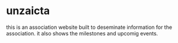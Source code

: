 # unzaicta
this is an association website built to deseminate information for the association. it also shows the milestones and upcomig events.
